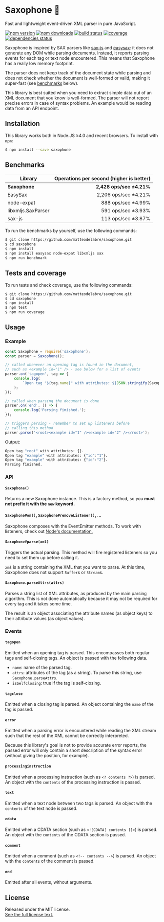 # Saxophone 🎷

Fast and lightweight event-driven XML parser in pure JavaScript.

[![npm version](https://img.shields.io/npm/v/saxophone.svg?style=flat-square)](https://www.npmjs.com/package/saxophone)
[![npm downloads](https://img.shields.io/npm/dm/saxophone.svg?style=flat-square)](https://www.npmjs.com/package/saxophone)
[![build status](https://img.shields.io/travis/matteodelabre/saxophone.svg?style=flat-square)](https://travis-ci.org/matteodelabre/saxophone)
[![coverage](https://img.shields.io/coveralls/matteodelabre/saxophone.svg?style=flat-square)](https://coveralls.io/github/matteodelabre/saxophone)
[![dependencies status](http://img.shields.io/david/matteodelabre/saxophone.svg?style=flat-square)](https://david-dm.org/matteodelabre/saxophone)

Saxophone is inspired by SAX parsers like
[sax-js](https://github.com/isaacs/sax-js) and
[easysax](https://github.com/vflash/easysax): it does not generate any
DOM while parsing documents. Instead, it reports parsing events
for each tag or text node encountered. This means that Saxophone
has a really low memory footprint.

The parser does not keep track of the document state while parsing
and does not check whether the document is well-formed or valid,
making it super-fast (see [benchmarks](#benchmarks) below).

This library is best suited when you need to extract simple data
out of an XML document that you know is well-formed. The parser will
not report precise errors in case of syntax problems. An example would
be reading data from an API endpoint.

## Installation

This library works both in Node.JS ≥4.0 and recent browsers.
To install with `npm`:

```sh
$ npm install --save saxophone
```

## Benchmarks

| Library            | Operations per second (higher is better) |
|--------------------|-----------------------------------------:|
| **Saxophone**      | **2,428 ops/sec ±4.21%**                 |
| EasySax            | 2,206 ops/sec ±4.21%                     |
| node-expat         | 888 ops/sec ±4.99%                       |
| libxmljs.SaxParser | 591 ops/sec ±3.93%                       |
| sax-js             | 113 ops/sec ±3.87%                       |

To run the benchmarks by yourself, use the following commands:

```sh
$ git clone https://github.com/matteodelabre/saxophone.git
$ cd saxophone
$ npm install
$ npm install easysax node-expat libxmljs sax
$ npm run benchmark
```

## Tests and coverage

To run tests and check coverage, use the following commands:

```sh
$ git clone https://github.com/matteodelabre/saxophone.git
$ cd saxophone
$ npm install
$ npm test
$ npm run coverage
```

## Usage

### Example

```js
const Saxophone = require('saxophone');
const parser = Saxophone();

// called whenever an opening tag is found in the document,
// such as <example id="1" /> - see below for a list of events
parser.on('tagopen', tag => {
    console.log(
        `Open tag "${tag.name}" with attributes: ${JSON.stringify(Saxophone.parseAttrs(tag.attrs))}.`
    );
});

// called when parsing the document is done
parser.on('end', () => {
    console.log('Parsing finished.');
});

// triggers parsing - remember to set up listeners before
// calling this method
parser.parse('<root><example id="1" /><example id="2" /></root>');
```

Output:

```sh
Open tag "root" with attributes: {}.
Open tag "example" with attributes: {"id":"1"}.
Open tag "example" with attributes: {"id":"2"}.
Parsing finished.
```

### API

#### `Saxophone()`

Returns a new Saxophone instance. This is a factory method,
so you **must not prefix it with the `new` keyword.**

#### `Saxophone#on()`, `Saxophone#removeListener()`, ...

Saxophone composes with the EventEmitter methods. To work
with listeners, check out [Node's documentation.](https://nodejs.org/api/events.html)

#### `Saxophone#parse(xml)`

Triggers the actual parsing. This method will fire registered listeners
so you need to set them up before calling it.

`xml` is a string containing the XML that you want to parse. At this
time, Saxophone does not support `Buffer`s or `Stream`s.

#### `Saxophone.parseAttrs(attrs)`

Parses a string list of XML attributes, as produced by the main parsing
algorithm. This is not done automatically because it may not be required
for every tag and it takes some time.

The result is an object associating the attribute names (as object keys)
to their attribute values (as object values).

### Events

#### `tagopen`

Emitted when an opening tag is parsed. This encompasses
both regular tags and self-closing tags. An object is passed
with the following data.

* `name`: name of the parsed tag.
* `attrs`: attributes of the tag (as a string). To parse this string, use `Saxophone.parseAttrs`.
* `isSelfClosing`: true if the tag is self-closing.

#### `tagclose`

Emitted when a closing tag is parsed. An object containing the
`name` of the tag is passed.

#### `error`

Emitted when a parsing error is encountered while reading the
XML stream such that the rest of the XML cannot be correctly
interpreted.

Because this library's goal is not to provide accurate error
reports, the passed error will only contain a short description
of the syntax error (without giving the position, for example).

#### `processinginstruction`

Emitted when a processing instruction (such as `<? contents ?>`)
is parsed. An object with the `contents` of the processing
instruction is passed.

#### `text`

Emitted when a text node between two tags is parsed.
An object with the `contents` of the text node is passed.

#### `cdata`

Emitted when a CDATA section (such as `<![CDATA[ contents ]]>`)
is parsed. An object with the `contents` of the CDATA section
is passed.

#### `comment`

Emitted when a comment (such as `<!-- contents -->`)
is parsed. An object with the `contents` of the comment is passed.

#### `end`

Emitted after all events, without arguments.

## License

Released under the MIT license.  
[See the full license text.](LICENSE)
